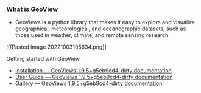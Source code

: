 ### What is GeoView
- GeoViews is a python library that makes it easy to explore and visualize geographical, meteorological, and oceanographic datasets, such as those used in weather, climate, and remote sensing research.

![[Pasted image 20221003105634.png]]

Getting started with GeoView
- [Installation — GeoViews 1.9.5+g5eb9cd4-dirty documentation](https://geoviews.org/index.html)
- [User Guide — GeoViews 1.9.5+g5eb9cd4-dirty documentation](https://geoviews.org/user_guide/index.html)
- [Gallery — GeoViews 1.9.5+g5eb9cd4-dirty documentation](https://geoviews.org/gallery/index.html)
